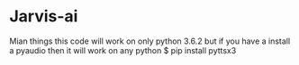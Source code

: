 # Jarvis-ai
Mian things this code will work on only python 3.6.2
but if you have a install a pyaudio then it will work on any python
$ pip install pyttsx3
